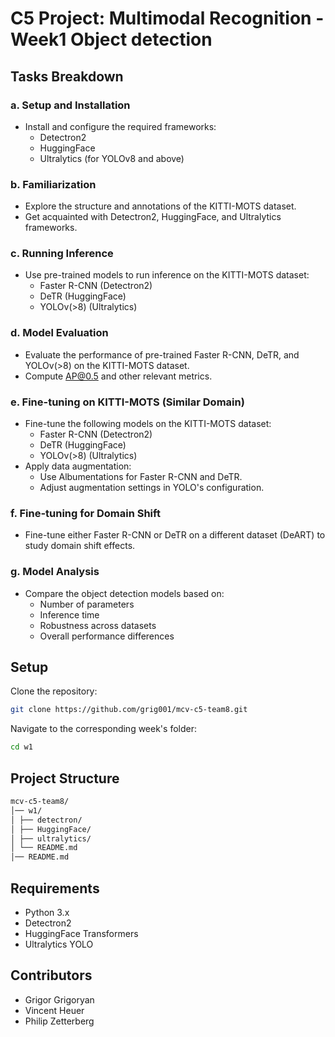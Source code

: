 # C5 Project: Multimodal Recognition - Week1 Object detection

## Tasks Breakdown

### a. Setup and Installation
- Install and configure the required frameworks:
  - Detectron2
  - HuggingFace
  - Ultralytics (for YOLOv8 and above)

### b. Familiarization
- Explore the structure and annotations of the KITTI-MOTS dataset.
- Get acquainted with Detectron2, HuggingFace, and Ultralytics frameworks.

### c. Running Inference
- Use pre-trained models to run inference on the KITTI-MOTS dataset:
  - Faster R-CNN (Detectron2)
  - DeTR (HuggingFace)
  - YOLOv(>8) (Ultralytics)

### d. Model Evaluation
- Evaluate the performance of pre-trained Faster R-CNN, DeTR, and YOLOv(>8) on the KITTI-MOTS dataset.
- Compute AP@0.5 and other relevant metrics.

### e. Fine-tuning on KITTI-MOTS (Similar Domain)
- Fine-tune the following models on the KITTI-MOTS dataset:
  - Faster R-CNN (Detectron2)
  - DeTR (HuggingFace)
  - YOLOv(>8) (Ultralytics)
- Apply data augmentation:
  - Use Albumentations for Faster R-CNN and DeTR.
  - Adjust augmentation settings in YOLO's configuration.

### f. Fine-tuning for Domain Shift
- Fine-tune either Faster R-CNN or DeTR on a different dataset (DeART) to study domain shift effects.

### g. Model Analysis
- Compare the object detection models based on:
  - Number of parameters
  - Inference time
  - Robustness across datasets
  - Overall performance differences

## Setup

Clone the repository:

```bash
git clone https://github.com/grig001/mcv-c5-team8.git
```
Navigate to the corresponding week's folder:
```bash
cd w1
```

## Project Structure
```bash
mcv-c5-team8/ 
│── w1/
│ ├── detectron/
│ ├── HuggingFace/
│ ├── ultralytics/
│ └── README.md
│── README.md
```

## Requirements
- Python 3.x
- Detectron2
- HuggingFace Transformers
- Ultralytics YOLO



## Contributors

- Grigor Grigoryan
- Vincent Heuer
- Philip Zetterberg

